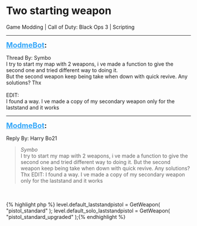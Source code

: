 # Two starting weapon
Game Modding | Call of Duty: Black Ops 3 | Scripting

---
<strong style="font-size: 1.4em;"><span style="text-decoration: underline;text-decoration-color: #34a7f9;"><span style="color:#34a7f9;">ModmeBot</span></span>:</strong>

<p>Thread By: Symbo<br />I try to start my map with 2 weapons, i ve made a function to give the second one and tried different way to doing it. <br />But the second weapon keep being take when down with quick revive. Any solutions? Thx<br /> <br />EDIT:<br />I found a way. I ve made a copy of my secondary weapon only for the laststand and it works</p>

---
<strong style="font-size: 1.4em;"><span style="text-decoration: underline;text-decoration-color: #34a7f9;"><span style="color:#34a7f9;">ModmeBot</span></span>:</strong>

<p>Reply By: Harry Bo21<br /><blockquote><em>Symbo</em><br />I try to start my map with 2 weapons, i ve made a function to give the second one and tried different way to doing it.  But the second weapon keep being take when down with quick revive. Any solutions? Thx   EDIT: I found a way. I ve made a copy of my secondary weapon only for the laststand and it works</blockquote><br /> <br />{% highlight php %}
level.default_laststandpistol 		= GetWeapon( "pistol_standard" );
level.default_solo_laststandpistol	= GetWeapon( "pistol_standard_upgraded" );{% endhighlight %}
</p>
